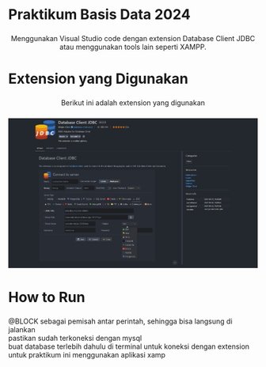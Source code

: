 <h1 align="left">Praktikum Basis Data 2024</h1>

###

<p align="center">Menggunakan Visual Studio code dengan extension Database Client JDBC atau menggunakan tools lain seperti XAMPP.</p>

###

<h1 align="left">Extension yang Digunakan</h1>

###

<p align="center">Berikut ini adalah extension yang digunakan</p>

###

<div align="center">
  <img src="img/extension1.png"  />
</div>

###

<h1 align="left">How to Run</h1>

###

<p align="left">@BLOCK sebagai pemisah antar perintah, sehingga bisa langsung di jalankan<br>pastikan sudah terkoneksi dengan mysql<br>buat database terlebih dahulu di terminal untuk koneksi dengan extension<br>untuk praktikum ini menggunakan aplikasi xamp</p>

###
